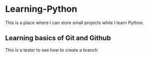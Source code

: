 # Learning-Python
This is a place where I can store small projects while I learn Python.

## Learning basics of Git and Github
This is a tester to see how to create a branch
